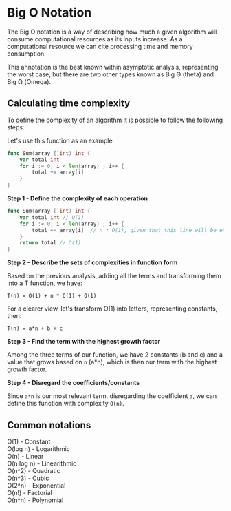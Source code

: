 # Big O Notation

The Big O notation is a way of describing how much a given algorithm will consume computational resources as its inputs increase. As a computational resource we can cite processing time and memory consumption.

This annotation is the best known within asymptotic analysis, representing the worst case, but there are two other types known as Big Θ (theta) and Big Ω (Omega).

## Calculating time complexity

To define the complexity of an algorithm it is possible to follow the following steps:

Let's use this function as an example

```go
func Sum(array []int) int {
	var total int
	for i := 0; i < len(array) ; i++ {
	    total += array[i]	
    }
}
```

**Step 1 - Define the complexity of each operation**

```go
func Sum(array []int) int {
	var total int // O(1)
	for i := 0; i < len(array) ; i++ {
	    total += array[i]  // n * O(1), given that this line will be executed n times, where n = len(array) - 1
    }
	return total // O(1) 
}
```

**Step 2 - Describe the sets of complexities in function form**

Based on the previous analysis, adding all the terms and transforming them into a T function, we have:
```
T(n) = O(1) + n * O(1) + O(1)
```

For a clearer view, let's transform O(1) into letters, representing constants, then:

```
T(n) = a*n + b + c
```

**Step 3 - Find the term with the highest growth factor**

Among the three terms of our function, we have 2 constants (b and c) and a value that grows based on `n` (a*n), which is then our term with the highest growth factor.

**Step 4 - Disregard the coefficients/constants**

Since `a*n` is our most relevant term, disregarding the coefficient `a`, we can define this function with complexity `O(n)`.

## Common notations

O(1) - Constant <br />
O(log n) - Logarithmic  <br />
O(n) - Linear  <br />
O(n log n) - Linearithmic  <br />
O(n^2) - Quadratic  <br />
O(n^3) - Cubic  <br />
O(2^n) - Exponential  <br />
O(n!) - Factorial  <br />
O(n^n) - Polynomial  <br />